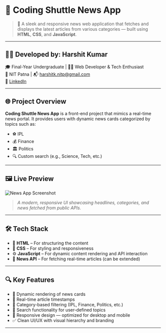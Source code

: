 # 📰 Coding Shuttle News App

> 🧠 A sleek and responsive news web application that fetches and displays the latest articles from various categories — built using **HTML**, **CSS**, and **JavaScript**.

---

## 👨‍💻 Developed by: **Harshit Kumar**

🎓 Final-Year Undergraduate | 🧑‍💻 Web Developer & Tech Enthusiast  
📍 NIT Patna | 📬 harshitk.nitp@gmail.com  
🔗 [LinkedIn](https://www.linkedin.com/in/harshit-kumar-32bbb7271)

---

## 🌐 Project Overview

**Coding Shuttle News App** is a front-end project that mimics a real-time news portal. It provides users with dynamic news cards categorized by topics such as:

- ⚽ IPL
- 💰 Finance
- 🏛️ Politics
- 🔍 Custom search (e.g., Science, Tech, etc.)

---

## 🖼️ Live Preview

![News App Screenshot](./Screenshot%202025-07-26%20120743.png)

> *A modern, responsive UI showcasing headlines, categories, and news fetched from public APIs.*

---

## 🛠️ Tech Stack

- 🧱 **HTML** – For structuring the content  
- 🎨 **CSS** – For styling and responsiveness  
- ⚙️ **JavaScript** – For dynamic content rendering and API interaction  
- 🔗 **News API**  – For fetching real-time articles (can be extended)

---

## 🔍 Key Features

- 📰 Dynamic rendering of news cards
- 📅 Real-time article timestamps
- 🧠 Category-based filtering (IPL, Finance, Politics, etc.)
- 🔎 Search functionality for user-defined topics
- 📱 Responsive design — optimized for desktop and mobile
- ✅ Clean UI/UX with visual hierarchy and branding

---



